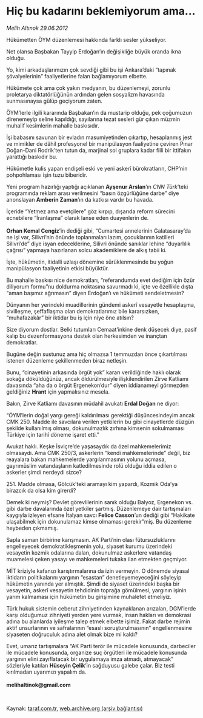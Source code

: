 # Hiç bu kadarını beklemiyorum ama...

*Melih Altınok 29.06.2012*

<div class="yazi"><p>Hükümetten ÖYM düzenlemesi hakkında farklı sesler yükseliyor. </p>
<p>Net olansa Başbakan Tayyip Erdoğan’ın değişikliğe büyük oranda ikna olduğu.</p>
<p>Yo, kimi arkadaşlarımızın çok sevdiği gibi bu işi Ankara’daki “tapınak şövalyelerinin” faaliyetlerine falan bağlamıyorum elbette. </p>
<p>Hükümete çok ama çok yakın medyanın, bu düzenlemeyi, zorunlu proletarya diktatörlüğünün ardından gelen sosyalizm havasında sunmasınaysa gülüp geçiyorum zaten. </p>
<p>ÖYM’lerle ilgili kararında Başbakan’ın da mustarip olduğu, pek çoğumuzun direnemeyip seline kapıldığı, sayılarına tezat sesleri gür çıkan müzmin muhalif kesimlerin mahalle baskısıdır.</p>
<p>İşi babasını savunan bir evladın masumiyetinden çıkartıp, hesaplanmış jest ve mimikler de dâhil profesyonel bir manipülasyon faaliyetine çeviren Pınar Doğan-Dani Rodrik’ten tutun da, marjinal sol gruplara kadar fiili bir ittifakın yarattığı baskıdır bu. </p>
<p>Hükümetle kulis yapan endişeli eski ve yeni askerî bürokratların, CHP’nin pohpohlaması işin tuzu biberidir.</p>
<p>Yeni program hazırlığı yaptığı açıklanan <b>Ayşenur Arslan</b>’ın <i>CNN Türk</i>’teki programında reklam arası verilmesini “basın özgürlüğüne darbe” diye anonslayan <b>Amberin Zaman</b>’ın da katkısı vardır bu havada.</p>
<p>İçeride “Yetmez ama evetçilere” göz kırpıp, dışarıda reform sürecini ecnebilere “İranlaşma” olarak lanse eden duayenlerin de.<br/><br/><b>Orhan Kemal Cengiz</b>’in dediği gibi, “Cumartesi annelerinin Galatasaray’da ne işi var, Silivri’nin önünde toplanmaları lazım, çocuklarının katilleri Silivri’de” diye isyan edeceklerine, Silivri önünde sanıklar lehine “duyarlılık çağrısı” yapmaya hazırlanan solcu akademiklere de alkış tabii ki.</p>
<p>İşte, hükümetin, itidalli uzlaşı dönemine sürüklenmesinde bu yoğun manipülasyon faaliyetinin etkisi büyüktür.</p>
<p>Bu mahalle baskısı nice demokratları, “referandumda evet dediğim için özür diliyorum formu”nu doldurma noktasına savurmadı ki, içte ve özellikle dışta “aman başımız ağrımasın” diyen Erdoğan’ı ve hükümeti sendeletmesin?</p>
<p>Dünyanın her yerindeki muadillerinin gündemi askerî vesayetle hesaplaşma, sivilleşme, şeffaflaşma olan demokratlarımız bile kararsızken, “muhafazakâr” bir iktidar bu iş için niye öne atılsın?</p>
<p>Size diyorum dostlar. Belki tutumları Cemaat’inkine denk düşecek diye, pasif kalıp bu dezenformasyona destek olan herkesimden ve inançtan demokratlar.</p>
<p>Bugüne değin sustunuz ama hiç olmazsa 1 temmuzdan önce çıkartılması istenen düzenleme şekillenmeden biraz netleşin. </p>
<p>Bunu, “cinayetinin arkasında örgüt yok” kararı verildiğinde haklı olarak sokağa döküldüğünüz, ancak öldürülmesiyle ilişkilendirilen Zirve Katliamı davasında “aha da o örgüt Ergenekon’dur” diyen iddianameyi görmezden geldiğiniz <b>Hrant</b> için yapmalısınız mesela. </p>
<p>Bakın, Zirve Katliamı davasının müdahil avukatı <b>Erdal Doğan</b> ne diyor: </p>
<p>“ÖYM’lerin doğal yargı gereği kaldırılması gerektiği düşüncesindeyim ancak CMK 250. Madde ile savcılara verilen yetkilerin bu gibi cinayetlerde düzgün şekilde kullanılmış olması, dokunulmazlık zırhına kimsenin sokulmaması Türkiye için tarihî döneme işaret etti.”</p>
<p>Avukat haklı. Keşke İsviçre’de yaşasaydık da özel mahkemelerimiz olmasaydı. Ama CMK 250/3, askerlerin “kendi mahkemelerinde” değil, biz reayalara bakan mahkemelerde yargılanmasının yolunu açmasa, gayrımüslim vatandaşların katledilmesinde rolü olduğu iddia edilen o askerler şimdi nerdeydi sizce?</p>
<p>251. Madde olmasa, Gölcük’teki aramayı kim yapardı, Kozmik Oda’ya birazcık da olsa kim girerdi?</p>
<p>Demek ki neymiş? Devlet görevlilerinin sanık olduğu Balyoz, Ergenekon vs. gibi darbe davalarında özel yetkiler şartmış. Düzenlemeye dair tartışmaları kaygıyla izleyen efsane İtalyan savcı <b>Felice Casson</b>’un dediği gibi “Hakikate ulaşabilmek için dokunulamaz kimse olmaması gerekir”miş. Bu düzenleme heybeden çıkmamış.</p>
<p>Sapla saman birbirine karışmasın. AK Parti’nin olası fütursuzluklarını engelleyecek demokratikleşmenin yolu, siyaset kurumu üzerindeki vesayetin kozmik odalarına dalan, dokunulmaz askerlere vatandaş muamelesi çeken yasayı ve mahkemeleri tukaka ilan etmekten geçmiyor.</p>
<p>MİT kriziyle kafanızı karıştırmalarına da izin vermeyin. O dönemde siyasal iktidarın politikalarını yargının “esastan” denetleyemeyeceğini söyleyip hükümetin yanında yer almıştık. Şimdi de siyaset üzerindeki başka bir vesayetin, askerî vesayetin tehdidinin toprağa gömülmesi, yargının işinin yarım kalmaması için hükümetin bu girişimine muhalefet etmeliyiz.</p>
<p>Türk hukuk sistemin ceberut zihniyetinden kaynaklanan arızaları, DGM’lerde karşı olduğumuz zihniyeti yerden yere vurmak, insan hakları ve demokrasi adına bu alanlarda iyileşme talep etmek elbette işimiz. Fakat darbe rejimin aktif unsurlarının ve safralarının “esaslı soruşturulmasının” engellenmesine siyaseten doğruculuk adına alet olmak bize mi kaldı?</p>
<p>Evet, umarız tartışmalara “AK Parti terör ile mücadele konusunda, darbeciler ile mücadele konusunda, organize suç örgütleri ile mücadele konusunda yargının elini zayıflatacak bir uygulamaya imza atmadı, atmayacak” sözleriyle katılan <b>Hüseyin Çelik</b>’in sağduyusu galebe çalar. Biz testi kırılmadan uyarımızı yapalım da.<br/><br/><b>melihaltinok@gmail.com</b></p>
<p><b> </b></p>
</div>

Kaynak: [taraf.com.tr](http://www.taraf.com.tr/melih-altinok/makale-hic-bu-kadarini-beklemiyorum-ama.htm), [web.archive.org (arşiv bağlantısı)](http://web.archive.org/web/20130913024755/http://www.taraf.com.tr/melih-altinok/makale-hic-bu-kadarini-beklemiyorum-ama.htm)
